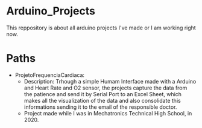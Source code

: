 # Arduino_Projects
 This reppository is about all arduino projects I've made or I am working right now.

# Paths
 * ProjetoFrequenciaCardiaca:
    - Description: Trhough a simple Humam Interface made with a Arduino and Heart Rate and O2 sensor, the projects capture the data from the patience and send it by Serial Port to an Excel Sheet, which makes all the visualization of the data and also consolidate this informations sending it to the email of the  responsible doctor.
    - Project made while I was in Mechatronics Technical High School, in 2020.


